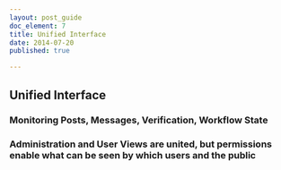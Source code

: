 ```yaml
---
layout: post_guide
doc_element: 7
title: Unified Interface
date: 2014-07-20
published: true

---
```


## Unified Interface

### Monitoring Posts, Messages, Verification, Workflow State

### Administration and User Views are united, but permissions enable what can be seen by which users and the public



